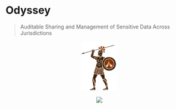 # Odyssey

> Auditable Sharing and Management of Sensitive Data Across Jurisdictions

<p style="text-align:center"><img width="100px" src="assets/odyssey.png"/></p>

<p style="text-align:center; border:none; background:none;">
    <a href="https://travis-ci.com/dedis/odyssey"><img src="https://travis-ci.com/dedis/odyssey.svg?branch=master"></a>
</p>